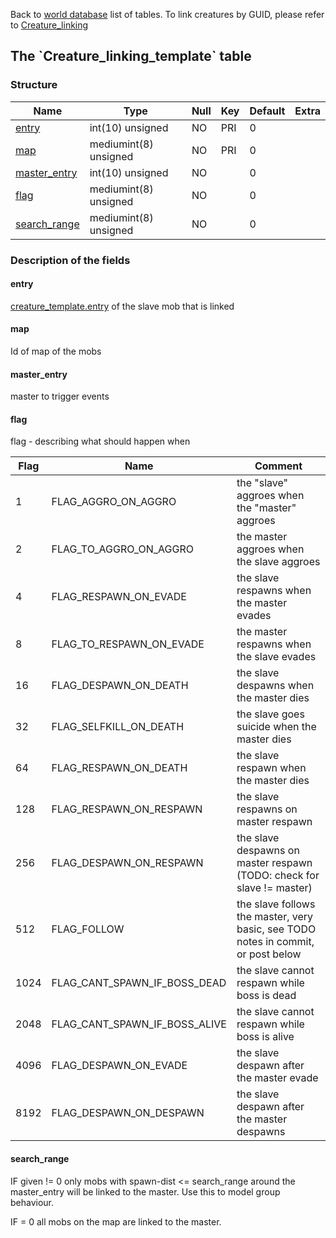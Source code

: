 Back to [world database](mangosdb_struct) list of tables.
To link creatures by GUID, please refer to [Creature\_linking](Creature_linking)

The \`Creature\_linking\_template\` table
-----------------------------------------

### Structure

| **Name**                                                | **Type**              | **Null** | **Key** | **Default** | **Extra** |
|---------------------------------------------------------|-----------------------|----------|---------|-------------|-----------|
| [entry](Creature_linking_template#entry)                | int(10) unsigned      | NO       | PRI     | 0           |           |
| [map](Creature_linking_template#map)                    | mediumint(8) unsigned | NO       | PRI     | 0           |           |
| [master\_entry](Creature_linking_template#master_entry) | int(10) unsigned      | NO       |         | 0           |           |
| [flag](Creature_linking_template#flag)                  | mediumint(8) unsigned | NO       |         | 0           |           |
| [search\_range](Creature_linking_template#search_range) | mediumint(8) unsigned | NO       |         | 0           |           |

### Description of the fields

#### entry

[creature\_template.entry](creature_template#entry) of the slave mob that is linked

#### map

Id of map of the mobs

#### master\_entry

master to trigger events

#### flag

flag - describing what should happen when


| Flag | Name                          | Comment                                                                           |
| ---- | ----------------------------- | --------------------------------------------------------------------------------- |
| 1    | FLAG_AGGRO_ON_AGGRO           | the "slave" aggroes when the "master" aggroes                                     |
| 2    | FLAG_TO_AGGRO_ON_AGGRO        | the master aggroes when the slave aggroes                                         |
| 4    | FLAG_RESPAWN_ON_EVADE         | the slave respawns when the master evades                                         |
| 8    | FLAG_TO_RESPAWN_ON_EVADE      | the master respawns when the slave evades                                         |
| 16   | FLAG_DESPAWN_ON_DEATH         | the slave despawns when the master dies                                           |
| 32   | FLAG_SELFKILL_ON_DEATH        | the slave goes suicide when the master dies                                       |
| 64   | FLAG_RESPAWN_ON_DEATH         | the slave respawn when the master dies                                            |
| 128  | FLAG_RESPAWN_ON_RESPAWN       | the slave respawns on master respawn                                              |
| 256  | FLAG_DESPAWN_ON_RESPAWN       | the slave despawns on master respawn (TODO: check for slave != master)            |
| 512  | FLAG_FOLLOW                   | the slave follows the master, very basic, see TODO notes in commit, or post below |
| 1024 | FLAG_CANT_SPAWN_IF_BOSS_DEAD  | the slave cannot respawn while boss is dead                                       |
| 2048 | FLAG_CANT_SPAWN_IF_BOSS_ALIVE | the slave cannot respawn while boss is alive                                      |
| 4096 | FLAG_DESPAWN_ON_EVADE         | the slave despawn after the master evade                                          |
| 8192 | FLAG_DESPAWN_ON_DESPAWN       | the slave despawn after the master despawns                                       |


#### search\_range

IF given != 0 only mobs with spawn-dist &lt;= search\_range around the master\_entry will be linked to the master. Use this to model group behaviour.

IF = 0 all mobs on the map are linked to the master.
